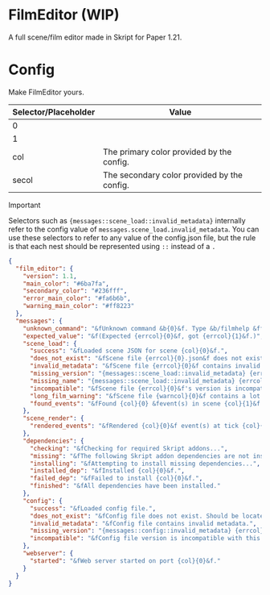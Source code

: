 # FilmEditor (WIP)

A full scene/film editor made in Skript for Paper 1.21.

# Config

Make FilmEditor yours.

| Selector/Placeholder    | Value                                                       |
|-------------------------|-------------------------------------------------------------|
| 0                       |                                                             |
| 1                       |                                                             |
| col                     | The primary color provided by the config.                   |
| secol                   | The secondary color provided by the config.                 |

> [!IMPORTANT]
> Selectors such as `{messages::scene_load::invalid_metadata}` internally refer to the config value of `messages.scene_load.invalid_metadata`. You can use these selectors to refer to any value of the config.json file, but the rule is that each nest should be represented using `::` instead of a `.`

```json
{
  "film_editor": {
    "version": 1.1,
    "main_color": "#6ba7fa",
    "secondary_color": "#236fff",
    "error_main_color": "#fa6b6b",
    "warning_main_color": "#ff8223"
  },
  "messages": {
    "unknown_command": "&fUnknown command &b{0}&f. Type &b/filmhelp &ffor editor help.",
    "expected_value": "&f(Expected {errcol}{0}&f, got {errcol}{1}&f.)",
    "scene_load": {
      "success": "&fLoaded scene JSON for scene {col}{0}&f.",
      "does_not_exist": "&fScene file {errcol}{0}.json&f does not exist.",
      "invalid_metadata": "&fScene file {errcol}{0}&f contains invalid metadata.",
      "missing_version": "{messages::scene_load::invalid_metadata} {errcol}(missing version)",
      "missing_name": "{messages::scene_load::invalid_metadata} {errcol}(missing name)",
      "incompatible": "&fScene file {errcol}{0}&f's version is incompatible with this version of {errcol}FilmEditor. {messages::expected_value}",
      "long_film_warning": "&fScene file {warncol}{0}&f contains a lot of events. This can cause issues. If you want to remove this message, add {warncol}\"long_film_warning\": false &fto the {warncol}overrides &fobject inside the {warncol}film_editor &fblock of your scene file. See <url:https://github.com/zNotChill/filmeditor#config>{warncol}&nthe config&f for help.",
      "found_events": "&fFound {col}{0} &fevent(s) in scene {col}{1}&f."
    },
    "scene_render": {
      "rendered_events": "&fRendered {col}{0}&f event(s) at tick {col}{1}&f."
    },
    "dependencies": {
      "checking": "&fChecking for required Skript addons...",
      "missing": "&fThe following Skript addon dependencies are not installed: {col}{0}&f.",
      "installing": "&fAttempting to install missing dependencies...",
      "installed_dep": "&fInstalled {col}{0}&f.",
      "failed_dep": "&fFailed to install {col}{0}&f.",
      "finished": "&fAll dependencies have been installed."
    },
    "config": {
      "success": "&fLoaded config file.",
      "does_not_exist": "&fConfig file does not exist. Should be located at {errcol}filmeditor/config.json&f.",
      "invalid_metadata": "&fConfig file contains invalid metadata.",
      "missing_version": "{messages::config::invalid_metadata} {errcol}(missing version)",
      "incompatible": "&fConfig file version is incompatible with this version of {errcol}FilmEditor. {messages::expected_value}"
    },
    "webserver": {
      "started": "&fWeb server started on port {col}{0}&f."
    }
  }
}
```
